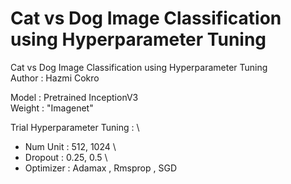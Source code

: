 # Cat vs Dog Image Classification using Hyperparameter Tuning
Cat vs Dog Image Classification using Hyperparameter Tuning \
Author : Hazmi Cokro

Model  : Pretrained InceptionV3 \
Weight : "Imagenet"

Trial Hyperparameter Tuning : \
* Num Unit  : 512, 1024 \
* Dropout   : 0.25, 0.5 \
* Optimizer : Adamax , Rmsprop , SGD 
